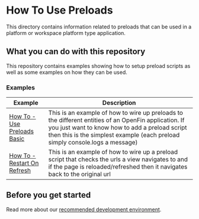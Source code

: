 # How To Use Preloads

This directory contains information related to preloads that can be used in a platform or workspace platform type application.

## What you can do with this repository

This repository contains examples showing how to setup preload scripts as well as some examples on how they can be used.

### Examples

| Example                                             | Description                                                                                                                                                                                                                            |
| --------------------------------------------------- | -------------------------------------------------------------------------------------------------------------------------------------------------------------------------------------------------------------------------------------- |
| [How To - Use Preloads Basic](./basic)              | This is an example of how to wire up preloads to the different entities of an OpenFin application. If you just want to know how to add a preload script then this is the simplest example (each preload simply console.logs a message) |
| [How To - Restart On Refresh](./restart-on-refresh) | This is an example of how to wire up a preload script that checks the urls a view navigates to and if the page is reloaded/refreshed then it navigates back to the original url                                                        |

## Before you get started

Read more about our [recommended development environment](https://developers.openfin.co/of-docs/docs/set-up-your-dev-environment).
